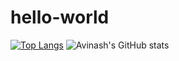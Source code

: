 # hello-world
[![Top Langs](https://github-readme-stats.vercel.app/api/top-langs/?username=itHurtsMe2HurtU&layout=compact)](https://github.com/itHurtsMe2HurtU/github-readme-stats)
![Avinash's GitHub stats](https://github-readme-stats.vercel.app/api?username=itHurtsMe2HurtU&show_icons=true&theme=radical)
